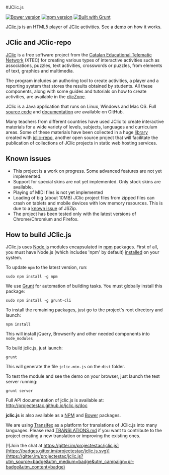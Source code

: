 #JClic.js

[![Bower version](https://badge.fury.io/bo/jclic.svg)](https://badge.fury.io/bo/jclic)
[![npm version](https://badge.fury.io/js/jclic.svg)](https://badge.fury.io/js/jclic)
[![Built with Grunt](https://cdn.gruntjs.com/builtwith.svg)](http://gruntjs.com/)

[JClic.js](https://github.com/projectestac/jclic.js) is an HTML5 player of [JClic](https://github.com/projectestac/jclic) activities. See a [demo](http://clic.xtec.cat/repo/player.html?demo_eng/jclic.js/demo.jclic) on how it works.

## JClic and JClic-repo

[JClic](http://clic.xtec.cat) is a free software project from the [Catalan Educational Telematic Network](http://www.xtec.cat) 
(XTEC) for creating various types of interactive activities such as associations, puzzles, text activities,
crosswords or puzzles, from elements of text, graphics and multimedia.

The program includes an authoring tool to create activities, a player and a reporting system that stores
the results obtained by students. All these components, along with some guides and tutorials on how to
create activities, are available in the [clicZone](http://clic.xtec.cat/en/jclic/download.htm).

JClic is a Java application that runs on Linux, Windows and Mac OS. Full [source code](https://github.com/projectestac/jclic)
and [documentation](http://projectestac.github.io/jclic/) are available on GitHub.

Many teachers from different countries have used JClic to create interactive materials for a wide variety
of levels, subjects, languages and curriculum areas. Some of these materials have been collected in a 
huge [library](http://clic.xtec.cat/repo) created with [jclic-repo](https://github.com/projectestac/jclic-repo),
another open source project that will facilitate the publication of collections of JClic projects in
static web hosting services.

## Known issues

* This project is a work on progress. Some advanced features are not yet implemented.
* Support for special skins are not yet implemented. Only stock skins are available.
* Playing of MIDI files is not yet implemented
* Loading of big (about 10MB) JClic project files from zipped files can crash on tablets
and mobile devices with low memory resources. This is due to a
[known issue](https://github.com/Stuk/jszip/issues/135) of JSZip.
* The project has been tested only with the latest versions of Chrome/Chromium and Firefox.

## How to build JClic.js

JClic.js uses [Node.js](https://nodejs.org/) modules encapsulated in [npm](https://www.npmjs.com/)
packages. First of all, you must have Node.js (which includes 'npm' by default) [installed](https://nodejs.org/download/)
on your system.

To update `npm` to the latest version, run:

```
sudo npm install -g npm
```

We use [Grunt](http://gruntjs.com/) for automation of building tasks. You must globally install this package:

```
sudo npm install -g grunt-cli
```

To install the remaining packages, just go to the project's root directory and launch:

```
npm install
```

This will install jQuery, Browserify and other needed components into `node_modules` 

To build jclic.js, just launch:

```
grunt
```

This will generate the file `jclic.min.js` on the `dist` folder.

To test the module and see the demo on your browser, just launch the test server running:

```
grunt server
```

Full API documentation of jclic.js is available at: http://projectestac.github.io/jclic.js/doc

__jclic.js__ is also available as a [NPM](https://www.npmjs.com/package/jclic) and [Bower](https://libraries.io/bower/jclic)
packages.

We are using [Transifex](https://www.transifex.com/francesc/jclicjs) as a platform for translations of JClic.js into many languages. Please read [TRANSLATIONS.md](https://github.com/projectestac/jclic.js/blob/master/TRANSLATIONS.md) if you want to contribute to the project creating a new translation or improving the existing ones.

[![Join the chat at https://gitter.im/projectestac/jclic.js](https://badges.gitter.im/projectestac/jclic.js.svg)](https://gitter.im/projectestac/jclic.js?utm_source=badge&utm_medium=badge&utm_campaign=pr-badge&utm_content=badge)
